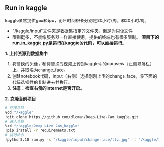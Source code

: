 ## Run in kaggle

kaggle虽然提供gpu和tpu，而且时间很长分别是30小时/周，和20小时/周。
* "/kaggle/input"文件夹是数据集指定的文件夹，但是为只读文件
* 限制挺多，不能像服务器一样直接使用，提供的终端也有很多限制。
**项目下的run_in_kaggle.py是运行在kaggle的代码，可以直接运行。**



**1. 上传资源到数据集中**
1. 将替换的头像，和待替换的视频上传到kaggle中的datasets（左侧导航栏）上，并取名为change_face。
2. 创建notebook代码，input（右侧）选择刚刚上传的change_face，将下面的代码选择性的复制进去并执行。
3. **注意：检查右侧的internet是否开启。**

**2. 克隆当前项目**
```bash
# 克隆项目
%cd "/kaggle"
!git clone https://github.com/dlcman/Deep-Live-Cam_kaggle.git
# 进入项目
%cd "/kaggle/Deep-Live-Cam_kaggle"
!pip install -r requirements.txt
# 执行命令
!python3.10 run.py -s "/kaggle/input/change-face/tlz.jpg" -t "/kaggle/input/change-face/0504-1_x264.mp4" -o "/kaggle/working/0504_output.mp4" --execution-provider cuda
```
